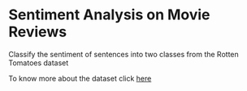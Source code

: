 # Sentiment Analysis on Movie Reviews
Classify the sentiment of sentences into two classes from the Rotten Tomatoes dataset

To know more about the dataset click [here](https://www.kaggle.com/c/sentiment-analysis-on-movie-reviews/)
